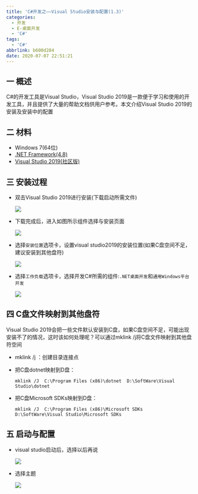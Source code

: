 ```yaml
---
title: 'C#开发之——Visual Studio安装与配置(1.3)'
categories:
  - 开发
  - E-桌面开发
  - 'C#'
tags:
  - 'C#'
abbrlink: b600d284
date: 2020-07-07 22:51:21
---
```

## 一 概述

C#的开发工具是Visual Studio，Visual Studio 2019是一款便于学习和使用的开发工具，并且提供了大量的帮助文档供用户参考。本文介绍Visual Studio 2019的安装及安装中的配置

<!--more-->

## 二 材料

* Windows 7(64位)
* [.NET Framework(4.8)][11]
* [Visual Studio 2019(社区版)][12]

## 三 安装过程

* 双击Visual Studio 2019进行安装(下载启动所需文件)

  ![][1]
  
* 下载完成后，进入如图所示组件选择与安装页面

  ![][2]

* 选择`安装位置`选项卡，设置visual studio2019的安装位置(如果C盘空间不足，建议安装到其他盘符)

  ![][3]
  
* 选择`工作负载`选项卡，选择开发C#所需的组件:`.NET桌面开发`和`通用Windows平台开发`

  ![][4]

## 四  C盘文件映射到其他盘符

Visual Studio 2019会把一些文件默认安装到C盘，如果C盘空间不足，可能出现安装不了的情况，这时该如何处理呢？可以通过mklink /j将C盘文件映射到其他盘符空间

* mklink /j  ：创建目录连接点 

* 把C盘dotnet映射到D盘：

  ```
  mklink /J  C:\Program Files (x86)\dotnet  D:\SoftWare\Visual Studio\dotnet
  ```
  
* 把C盘Microsoft SDKs映射到D盘：

  ```
  mklink /J  C:\Program Files (x86)\Microsoft SDKs  D:\SoftWare\Visual Studio\Microsoft SDKs
  ```

## 五 启动与配置

* visual studio启动后，选择以后再说

  ![][5]
  
* 选择主题

  ![][6]


[1]:https://cdn.jsdelivr.net/gh/PGzxc/CDN@master/blog-image/csharp-visual-studio-getfile.png
[2]:https://cdn.jsdelivr.net/gh/PGzxc/CDN@master/blog-image/csharp-visual-studio2019-component-install.png
[3]:https://cdn.jsdelivr.net/gh/PGzxc/CDN@master/blog-image/csharp-visual-studio2019-install-part.png
[4]:https://cdn.jsdelivr.net/gh/PGzxc/CDN@master/blog-image/csharp-visual-studio2019-net-component.png
[5]:https://cdn.jsdelivr.net/gh/PGzxc/CDN@master/blog-image/csharp-visual-studio2019-start-install.png
[6]:https://cdn.jsdelivr.net/gh/PGzxc/CDN@master/blog-image/csharp-visual-studio2019-theme-config.png



[11]:https://dotnet.microsoft.com/download
[12]:https://visualstudio.microsoft.com/zh-hans/vs/